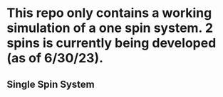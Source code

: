 # This repo only contains a working simulation of a **one** spin system. 2 spins is currently being developed (as of 6/30/23). 

<The goal of this project is to simulate a system with two spins under an applied field. We are interested in plotting a hysteresis loop. The mechanics of this system can be better understood through the reading provided in the respective subsection. A simple GUI is implemented to allow users to vary parameters of the simulation.>

## Single Spin System


